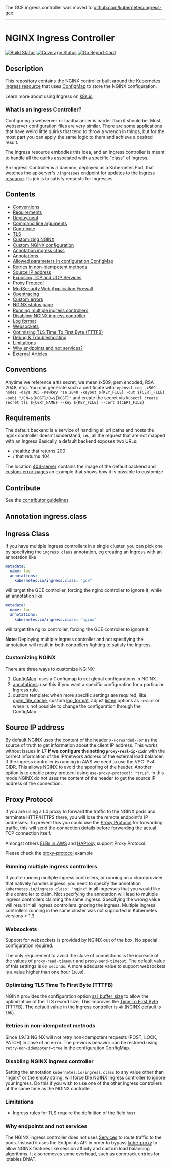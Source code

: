 The GCE ingress controller was moved to [github.com/kubernetes/ingress-gce](https://github.com/kubernetes/ingress-gce).

---

# NGINX Ingress Controller

[![Build Status](https://travis-ci.org/kubernetes/ingress-nginx.svg?branch=master)](https://travis-ci.org/kubernetes/ingress-nginx)
[![Coverage Status](https://coveralls.io/repos/github/kubernetes/ingress-nginx/badge.svg?branch=master)](https://coveralls.io/github/kubernetes/ingress-nginx?branch=master)
[![Go Report Card](https://goreportcard.com/badge/github.com/kubernetes/ingress-nginx)](https://goreportcard.com/report/github.com/kubernetes/ingress-nginx)

## Description

This repository contains the NGINX controller built around the [Kubernetes Ingress resource](http://kubernetes.io/docs/user-guide/ingress/) that uses [ConfigMap](https://kubernetes.io/docs/tasks/configure-pod-container/configmap/#understanding-configmaps) to store the NGINX configuration.

Learn more about using Ingress on [k8s.io](http://kubernetes.io/docs/user-guide/ingress/)

### What is an Ingress Controller?

Configuring a webserver or loadbalancer is harder than it should be. Most webserver configuration files are very similar. There are some applications that have weird little quirks that tend to throw a wrench in things, but for the most part you can apply the same logic to them and achieve a desired result.

The Ingress resource embodies this idea, and an Ingress controller is meant to handle all the quirks associated with a specific "class" of Ingress.

An Ingress Controller is a daemon, deployed as a Kubernetes Pod, that watches the apiserver's `/ingresses` endpoint for updates to the [Ingress resource](https://kubernetes.io/docs/concepts/services-networking/ingress/). Its job is to satisfy requests for Ingresses.

## Contents

- [Conventions](#conventions)
- [Requirements](#requirements)
- [Deployment](deploy/README.md)
- [Command line arguments](docs/user-guide/cli-arguments.md)
- [Contribute](#contribute)
- [TLS](docs/user-guide/tls.md)
- [Customizing NGINX](#customizing-nginx)
- [Custom NGINX configuration](docs/user-guide/configmap.md)
- [Annotation ingress.class](#annotation-ingress.class)
- [Annotations](docs/user-guide/annotations.md)
- [Allowed parameters in configuration ConfigMap](docs/user-guide/configmap.md)
- [Retries in non-idempotent methods](#retries-in-non-idempotent-methods)
- [Source IP address](#source-ip-address)
- [Exposing TCP and UDP Services](docs/user-guide/exposing-tcp-udp-services.md)
- [Proxy Protocol](#proxy-protocol)
- [ModSecurity Web Application Firewall](docs/user-guide/modsecurity.md)
- [Opentracing](docs/user-guide/opentracing.md)
- [Custom errors](docs/user-guide/custom-errors.md)
- [NGINX status page](docs/user-guide/nginx-status-page.md)
- [Running multiple ingress controllers](#running-multiple-ingress-controllers)
- [Disabling NGINX ingress controller](#disabling-nginx-ingress-controller)
- [Log format](docs/user-guide/log-format.md)
- [Websockets](#websockets)
- [Optimizing TLS Time To First Byte (TTTFB)](#optimizing-tls-time-to-first-byte-tttfb)
- [Debug & Troubleshooting](docs/troubleshooting.md)
- [Limitations](#limitations)
- [Why endpoints and not services?](#why-endpoints-and-not-services)
- [External Articles](docs/user-guide/external-articles.md)

## Conventions

Anytime we reference a tls secret, we mean (x509, pem encoded, RSA 2048, etc). You can generate such a certificate with:
`openssl req -x509 -nodes -days 365 -newkey rsa:2048 -keyout ${KEY_FILE} -out ${CERT_FILE} -subj "/CN=${HOST}/O=${HOST}"`
and create the secret via `kubectl create secret tls ${CERT_NAME} --key ${KEY_FILE} --cert ${CERT_FILE}`

## Requirements

The default backend is a service of handling all url paths and hosts the nginx controller doesn't understand, i.e., all the request that are not mapped with an Ingress
Basically a default backend exposes two URLs:

- /healthz that returns 200
- / that returns 404

The location [404-server](https://github.com/kubernetes/ingress-nginx/tree/master/images/404-server) contains the image of the default backend and [custom-error-pages](https://github.com/kubernetes/ingress-nginx/tree/master/images/custom-error-pages) an example that shows how it is possible to customize

## Contribute

See the [contributor guidelines](CONTRIBUTING.md)

## Annotation ingress.class

## Ingress Class

If you have multiple Ingress controllers in a single cluster, you can pick one by specifying the `ingress.class` 
annotation, eg creating an Ingress with an annotation like

```yaml
metadata:
  name: foo
  annotations:
    kubernetes.io/ingress.class: "gce"
```

will target the GCE controller, forcing the nginx controller to ignore it, while an annotation like

```yaml
metadata:
  name: foo
  annotations:
    kubernetes.io/ingress.class: "nginx"
```

will target the nginx controller, forcing the GCE controller to ignore it.

__Note__: Deploying multiple ingress controller and not specifying the annotation will result in both controllers fighting to satisfy the Ingress.

### Customizing NGINX

There are three  ways to customize NGINX:

1. [ConfigMap](docs/user-guide/configmap.md): uses a Configmap to set global configurations in NGINX.
2. [annotations](docs/user-guide/annotations.md): use this if you want a specific configuration for a particular Ingress rule.
3. custom template: when more specific settings are required, like [open_file_cache](http://nginx.org/en/docs/http/ngx_http_core_module.html#open_file_cache), custom [log_format](http://nginx.org/en/docs/http/ngx_http_log_module.html#log_format), adjust [listen](http://nginx.org/en/docs/http/ngx_http_core_module.html#listen) options as `rcvbuf` or when is not possible to change the configuration through the ConfigMap.

## Source IP address

By default NGINX uses the content of the header `X-Forwarded-For` as the source of truth to get information about the client IP address. This works without issues in L7 **if we configure the setting `proxy-real-ip-cidr`** with the correct information of the IP/network address of the external load balancer.
If the ingress controller is running in AWS we need to use the VPC IPv4 CIDR. This allows NGINX to avoid the spoofing of the header.
Another option is to enable proxy protocol using `use-proxy-protocol: "true"`.
In this mode NGINX do not uses the content of the header to get the source IP address of the connection.

## Proxy Protocol

If you are using a L4 proxy to forward the traffic to the NGINX pods and terminate HTTP/HTTPS there, you will lose the remote endpoint's IP addresses. To prevent this you could use the [Proxy Protocol](http://www.haproxy.org/download/1.5/doc/proxy-protocol.txt) for forwarding traffic, this will send the connection details before forwarding the actual TCP connection itself.

Amongst others [ELBs in AWS](http://docs.aws.amazon.com/ElasticLoadBalancing/latest/DeveloperGuide/enable-proxy-protocol.html) and [HAProxy](http://www.haproxy.org/) support Proxy Protocol.

Please check the [proxy-protocol](examples/proxy-protocol/) example

### Running multiple ingress controllers

If you're running multiple ingress controllers, or running on a cloudprovider that natively handles ingress, you need to specify the annotation `kubernetes.io/ingress.class: "nginx"` in all ingresses that you would like this controller to claim.
Not specifying the annotation will lead to multiple ingress controllers claiming the same ingress. Specifying the wrong value will result in all ingress controllers ignoring the ingress.
Multiple ingress controllers running in the same cluster was not supported in Kubernetes versions < 1.3.

### Websockets

Support for websockets is provided by NGINX out of the box. No special configuration required.

The only requirement to avoid the close of connections is the increase of the values of `proxy-read-timeout` and `proxy-send-timeout`.
The default value of this settings is `60 seconds`. A more adequate value to support websockets is a value higher than one hour (`3600`).

### Optimizing TLS Time To First Byte (TTTFB)

NGINX provides the configuration option [ssl_buffer_size](http://nginx.org/en/docs/http/ngx_http_ssl_module.html#ssl_buffer_size) to allow the optimization of the TLS record size. This improves the [Time To First Byte](https://www.igvita.com/2013/12/16/optimizing-nginx-tls-time-to-first-byte/) (TTTFB). The default value in the Ingress controller is `4k` (NGINX default is `16k`).

### Retries in non-idempotent methods

Since 1.9.13 NGINX will not retry non-idempotent requests (POST, LOCK, PATCH) in case of an error.
The previous behavior can be restored using `retry-non-idempotent=true` in the configuration ConfigMap.

### Disabling NGINX ingress controller

Setting the annotation `kubernetes.io/ingress.class` to any value other than "nginx" or the empty string, will force the NGINX Ingress controller to ignore your Ingress. Do this if you wish to use one of the other Ingress controllers at the same time as the NGINX controller.

### Limitations

- Ingress rules for TLS require the definition of the field `host`

### Why endpoints and not services

The NGINX ingress controller does not uses [Services](http://kubernetes.io/docs/user-guide/services) to route traffic to the pods. Instead it uses the Endpoints API in order to bypass [kube-proxy](http://kubernetes.io/docs/admin/kube-proxy/) to allow NGINX features like session affinity and custom load balancing algorithms. It also removes some overhead, such as conntrack entries for iptables DNAT.
